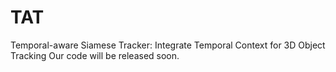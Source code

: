 # TAT
Temporal-aware Siamese Tracker: Integrate Temporal Context for 3D Object Tracking
Our code will be released soon.

